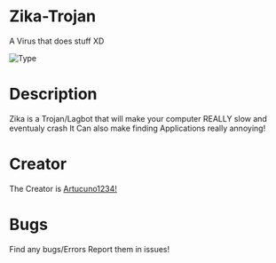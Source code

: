 # Zika-Trojan
A Virus that does stuff XD

![Type](https://img.shields.io/badge/Type-Trojan-red.svg) 

# Description
Zika is a Trojan/Lagbot that will make your computer REALLY slow and eventualy crash
It Can also make finding Applications really annoying!

# Creator
The Creator is [Artucuno1234!](https://github.com/Artucuno1234)

# Bugs
Find any bugs/Errors Report them in issues!
